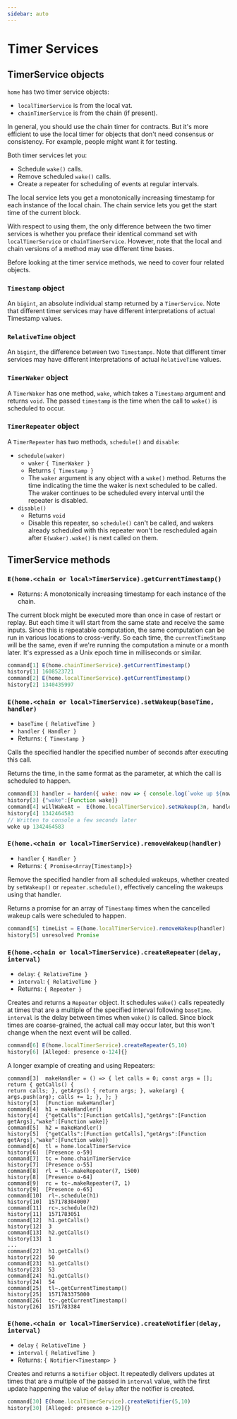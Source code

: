 ```yaml
---
sidebar: auto 
---
```

# Timer Services 
    
## TimerService objects

`home` has two timer service objects: 
- `localTimerService` is from the local vat.
- `chainTimerService` is from the chain (if present). 

In general, you should use the chain timer for contracts. But it's more efficient to 
use the local timer for objects that don't need consensus or consistency. 
For example, people might want it for testing. 

Both timer services let you:
- Schedule `wake()` calls.
- Remove scheduled `wake()` calls.
- Create a repeater for scheduling of events at regular intervals. 

The local service lets you get a monotonically increasing timestamp for each instance 
of the local chain. The chain service lets you get the start time of the current block.

With respect to using them, the only difference between the two timer
services is whether you preface their identical command set with
`localTimerService` or `chainTimerService`. However, note that
the local and chain versions of a method may use different time bases.

Before looking at the timer service methods, we need to cover four related objects.

### `Timestamp` object

An `bigint`, an absolute individual stamp returned by a `TimerService`.  Note that different
timer services may have different interpretations of actual Timestamp values.

### `RelativeTime` object

An `bigint`, the difference between two `Timestamps`.  Note that
different timer services may have different interpretations of actual `RelativeTime` values.

### `TimerWaker` object

A `TimerWaker` has one method, `wake`, which takes a `Timestamp` argument and returns `void`. 
The passed `timestamp` is the time when the call to `wake()` is scheduled to occur.

### `TimerRepeater` object

A `TimerRepeater` has two methods, `schedule()` and `disable`:
- `schedule(waker)`
  - `waker` `{ TimerWaker }`
  - Returns `{ Timestamp }`  
  - The `waker` argument is any object with a `wake()` method. Returns the 
    time indicating the time the waker is next scheduled to be called.  The waker continues
    to be scheduled every interval until the repeater is disabled.
- `disable()`
  - Returns `void`
  - Disable this repeater, so `schedule()` can't be called, and wakers already 
    scheduled with this repeater won't be rescheduled again 
    after `E(waker).wake()` is next called on them.
    
## TimerService methods

### `E(home.<chain or local>TimerService).getCurrentTimestamp()`
- Returns: A monotonically increasing timestamp for each instance of the chain.

The current block might be executed more than once in case of restart or replay.
But each time it will start from the same state and receive the same inputs. 
Since this is repeatable computation, the same computation can be run in various
locations to cross-verify. So each time, the `currentTimeStamp` will be the same, 
even if we're running the computation a minute or a month later. It's expressed 
as a Unix epoch time in milliseconds or similar.
```js
command[1] E(home.chainTimerService).getCurrentTimestamp()
history[1] 1608523721
command[2] E(home.localTimerService).getCurrentTimestamp()
history[2] 1340435997
```

### `E(home.<chain or local>TimerService).setWakeup(baseTime, handler)`
- `baseTime` `{ RelativeTime }`
- `handler` `{ Handler }`
- Returns: `{ Timestamp }` 

Calls the specified handler the specified number of seconds after executing this call.

Returns the time, in the same format as the parameter,
at which the call is scheduled to happen. 

```js
command[3] handler = harden({ wake: now => { console.log(`woke up ${now}`); }})
history[3] {"wake":[Function wake]}
command[4] willWakeAt =  E(home.localTimerService).setWakeup(3n, handler)
history[4] 1342464583
// Written to console a few seconds later
woke up 1342464583
```

### `E(home.<chain or local>TimerService).removeWakeup(handler)`
- `handler` `{ Handler }`
- Returns: `{ Promise<Array[Timestamp]>}`

Remove the specified handler from all scheduled wakeups, whether
created by `setWakeup()` or `repeater.schedule()`, effectively
canceling the wakeups using that handler.

Returns a promise for an array of `Timestamp` times when the cancelled wakeup calls were scheduled to happen.

```js
command[5] timeList = E(home.localTimerService).removeWakeup(handler)
history[5] unresolved Promise
```
  
### `E(home.<chain or local>TimerService).createRepeater(delay, interval)`
- `delay`: `{ RelativeTime }`
- `interval`: `{ RelativeTime }`
- Returns: `{ Repeater }` 

Creates and returns a `Repeater` object. It schedules `wake()` calls repeatedly at 
times that are a multiple of the specified interval following `baseTime`. `interval`
is the delay between times when `wake()` is called. Since block times are coarse-grained,
the actual call may occur later, but this won't change when the
next event will be called. 
```js
command[6] E(home.localTimerService).createRepeater(5,10)
history[6] [Alleged: presence o-124]{}
```

A longer example of creating and using Repeaters:

```
command[3]  makeHandler = () => { let calls = 0; const args = []; return { getCalls() {
return calls; }, getArgs() { return args; }, wake(arg) { args.push(arg); calls += 1; }, }; }
history[3]  [Function makeHandler]
command[4]  h1 = makeHandler()
history[4]  {"getCalls":[Function getCalls],"getArgs":[Function getArgs],"wake":[Function wake]}
command[5]  h2 = makeHandler()
history[5]  {"getCalls":[Function getCalls],"getArgs":[Function getArgs],"wake":[Function wake]}
command[6]  tl = home.localTimerService
history[6]  [Presence o-59]  
command[7]  tc = home.chainTimerService
history[7]  [Presence o-55]  
command[8]  rl = tl~.makeRepeater(7, 1500)
history[8]  [Presence o-64]  
command[9]  rc = tc~.makeRepeater(7, 1)
history[9]  [Presence o-65]  
command[10]  rl~.schedule(h1)
history[10]  1571783040007
command[11]  rc~.schedule(h2)
history[11]  1571783051
command[12]  h1.getCalls()
history[12]  3
command[13]  h2.getCalls()
history[13]  1
...
command[22]  h1.getCalls()
history[22]  50
command[23]  h1.getCalls()
history[23]  53
command[24]  h1.getCalls()
history[24]  54
command[25]  tl~.getCurrentTimestamp()
history[25]  1571783375000
command[26]  tc~.getCurrentTimestamp()
history[26]  1571783384
```

### `E(home.<chain or local>TimerService).createNotifier(delay, interval)`
- `delay` `{ RelativeTime }`
- `interval` `{ RelativeTime }`
- Returns: `{ Notifier<Timestamp> }`

Creates and returns a `Notifier` object. It repeatedly delivers updates at times
that are a multiple of the passed in `interval` value, with the first update happening
the value of `delay` after the notifier is created.

```js
command[30] E(home.localTimerService).createNotifier(5,10)
history[30] [Alleged: presence o-129]{}

